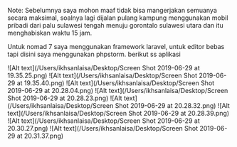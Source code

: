 Note:
Sebelumnya saya mohon maaf tidak bisa mangerjakan semuanya secara maksimal, soalnya lagi dijalan pulang kampung menggunakan mobil pribadi dari palu sulawesi tengah menuju gorontalo sulawesi utara dan itu menghabiskan waktu 15 jam. 

Untuk nomad 7 saya menggunakan framework laravel, untuk editor bebas tapi disini saya menggunakan phpstorm. berikut ss aplikasi

![Alt text](/Users/ikhsanlaisa/Desktop/Screen Shot 2019-06-29 at 19.35.25.png)
![Alt text](/Users/ikhsanlaisa/Desktop/Screen Shot 2019-06-29 at 19.35.40.png)
![Alt text](/Users/ikhsanlaisa/Desktop/Screen Shot 2019-06-29 at 20.28.04.png)
![Alt text](/Users/ikhsanlaisa/Desktop/Screen Shot 2019-06-29 at 20.28.23.png)
![Alt text](/Users/ikhsanlaisa/Desktop/Screen Shot 2019-06-29 at 20.28.32.png)
![Alt text](/Users/ikhsanlaisa/Desktop/Screen Shot 2019-06-29 at 20.28.39.png)
![Alt text](/Users/ikhsanlaisa/Desktop/Screen Shot 2019-06-29 at 20.30.27.png)
![Alt text](/Users/ikhsanlaisa/Desktop/Screen Shot 2019-06-29 at 20.31.37.png)

